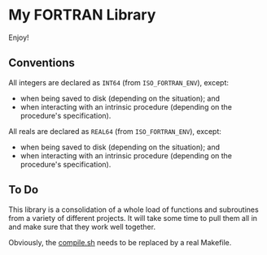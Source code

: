 # My FORTRAN Library

Enjoy!

## Conventions

All integers are declared as `INT64` (from `ISO_FORTRAN_ENV`), except:

* when being saved to disk (depending on the situation); and
* when interacting with an intrinsic procedure (depending on the procedure's specification).

All reals are declared as `REAL64` (from `ISO_FORTRAN_ENV`), except:

* when being saved to disk (depending on the situation); and
* when interacting with an intrinsic procedure (depending on the procedure's specification).

## To Do

This library is a consolidation of a whole load of functions and subroutines from a variety of different projects. It will take some time to pull them all in and make sure that they work well together.

Obviously, the [compile.sh](compile.sh) needs to be replaced by a real Makefile.
